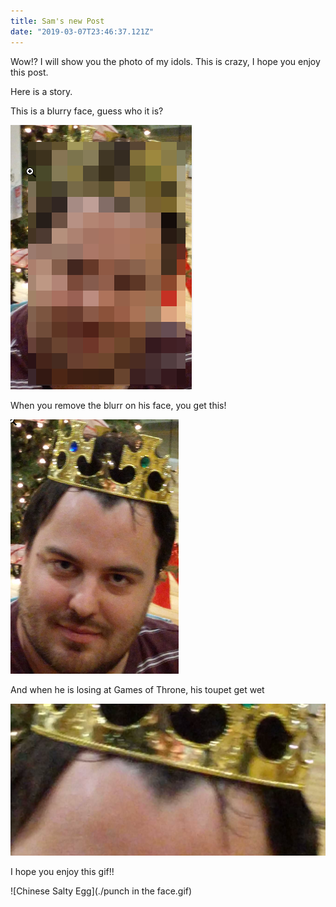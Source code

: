 ```yaml
---
title: Sam's new Post
date: "2019-03-07T23:46:37.121Z"
---
```


Wow!? I will show you the photo of my idols.
This is crazy, I hope you enjoy this post.  

Here is a story.

This is a blurry face, guess who it is?

![Chinese Salty Egg](./blurry-ass.png)


When you remove the blurr on his face, you get this!


![Chinese Salty Egg](./not-blurry-ass.png)


And when he is losing at Games of Throne, his toupet get wet


![Chinese Salty Egg](./image.png)


I hope you enjoy this gif!!

![Chinese Salty Egg](./punch in the face.gif)